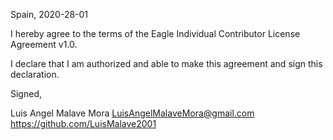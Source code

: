 Spain, 2020-28-01

I hereby agree to the terms of the Eagle Individual Contributor License
Agreement v1.0.

I declare that I am authorized and able to make this agreement and sign this
declaration.

Signed,

Luis Angel Malave Mora LuisAngelMalaveMora@gmail.com https://github.com/LuisMalave2001
